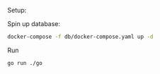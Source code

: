 Setup:

Spin up database:
```bash
docker-compose -f db/docker-compose.yaml up -d
```

Run 
```bash
go run ./go
```
